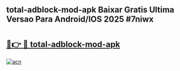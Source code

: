 ## total-adblock-mod-apk Baixar Gratis Ultima Versao Para Android/IOS 2025 #7niwx

# <h2><a href="https://ainizakaria.my?title=total-adblock-mod-apk&ref=20M">🔗👉 🔴 total-adblock-mod-apk</a></h2>

[![acn](https://github.com/user-attachments/assets/0f9c940e-d8b0-45ae-aac7-cd30a18b3e1c)](https://ainizakaria.my?title=total-adblock-mod-apk&ref=20M)

